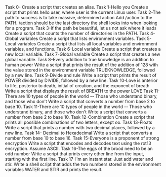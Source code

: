 Task 0- <o> Create a script that creates an alias.
Task 1-Hello you Create a script that prints hello user, where user is the current Linux user.
Task 2-The path to success is to take massive, determined action Add /action to the PATH. /action should be the last directory the shell looks into when looking for a program.
Task 3-If the path be beautiful, let us not ask where it leads Create a script that counts the number of directories in the PATH.
Task 4-Global variables Create a script that lists environment variables.
Task 5-Local variables Create a script that lists all local variables and environment variables, and functions.
Task 6-Local variable Create a script that creates a new local variable.
Task 7-Global variable Create a script that creates a new global variable.
Task 8-Every addition to true knowledge is an addition to human power Write a script that prints the result of the addition of 128 with the value stored in the environment variable TRUEKNOWLEDGE, followed by a new line.
Task 9-Divide and rule Write a script that prints the result of POWER divided by DIVIDE, followed by a new line.
Task 10-Love is anterior to life, posterior to death, initial of creation, and the exponent of breath Write a script that displays the result of BREATH to the power LOVE
Task 11-There are 10 types of people in the world -- Those who understand binary, and those who don't Write a script that converts a number from base 2 to base 10.
Task 11-There are 10 types of people in the world -- Those who understand binary, and those who don't Write a script that converts a number from base 2 to base 10.
Task 12-Combination Create a script that prints all possible combinations of two letters, except oo.
Task 13-Floats Write a script that prints a number with two decimal places, followed by a new line.
Task 14- Decimal to Hexadecimal Write a script that converts a number from base 10 to base 16.
Task 15-Everyone is a proponent of strong encryption Write a script that encodes and decodes text using the rot13 encryption. Assume ASCII.
Task 16-The eggs of the brood need to be an odd number Write a script that prints every other line from the input, starting with the first line.
Task 17-I'm an instant star. Just add water and stir. Write a shell script that adds the two numbers stored in the environment variables WATER and STIR and prints the result.
